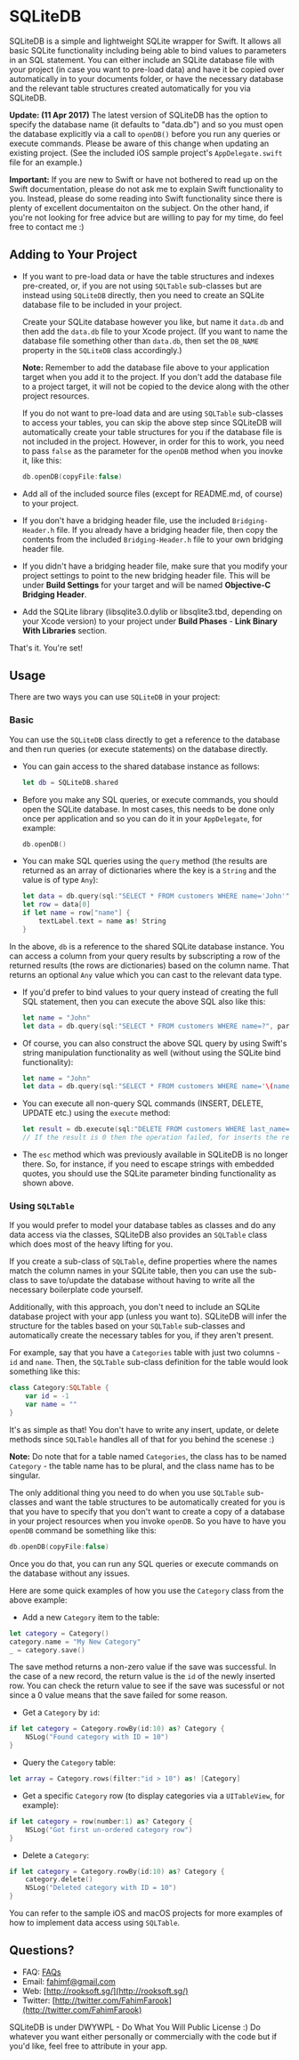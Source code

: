 # SQLiteDB 

SQLiteDB is a simple and lightweight SQLite wrapper for Swift. It allows all basic SQLite functionality including being able to bind values to parameters in an SQL statement. You can either include an SQLite database file with your project (in case you want to pre-load data) and have it be copied over automatically in to your documents folder, or have the necessary database and the relevant table structures created automatically for you via SQLiteDB.

**Update: (11 Apr 2017)** The latest version of SQLiteDB has the option to specify the database name (it defaults to "data.db") and so you must open the database explicitly via a call to `openDB()` before you run any queries or execute commands. Please be aware of this change when updating an existing project. (See the included iOS sample project's `AppDelegate.swift` file for an example.)

**Important:** If you are new to Swift or have not bothered to read up on the Swift documentation, please do not ask me to explain Swift functionality to you. Instead, please do some reading into Swift functionality since there is plenty of excellent documentaiton on the subject. On the other hand, if you're not looking for free advice but are willing to pay for my time, do feel free to contact me :)

## Adding to Your Project

* If you want to pre-load data or have the table structures and indexes pre-created, or, if you are not using `SQLTable` sub-classes but are instead using `SQLiteDB` directly, then you need to create an SQLite database file to be included in your project.

	Create your SQLite database however you like, but name it `data.db` and then add the `data.db` file to your Xcode project. (If you want to name the database file something other than `data.db`, then set the `DB_NAME` property in the `SQLiteDB` class accordingly.)

    **Note:** Remember to add the database file above to your application target when you add it to the project. If you don't add the database file to a project target, it will not be copied to the device along with the other project resources.
    
	If you do not want to pre-load data and are using `SQLTable` sub-classes to access your tables, you can skip the above step since SQLiteDB will automatically create your table structures for you if the database file is not included in the project. However, in order for this to work, you need to pass `false` as the parameter for the `openDB` method when you inovke it, like this:
	
	```swift
	db.openDB(copyFile:false)
	```
	
* Add all of the included source files (except for README.md, of course) to your project.

* If you don't have a bridging header file, use the included `Bridging-Header.h` file. If you already have a bridging header file, then copy the contents from the included `Bridging-Header.h` file to your own bridging header file.

* If you didn't have a bridging header file, make sure that you modify your project settings to point to the new bridging header file. This will be under  **Build Settings** for your target and will be named **Objective-C Bridging Header**.

* Add the SQLite library (libsqlite3.0.dylib or libsqlite3.tbd, depending on your Xcode version) to your project under **Build Phases** - **Link Binary With Libraries** section.

That's it. You're set!

## Usage

There are two ways you can use `SQLiteDB` in your project:

### Basic

You can use the `SQLiteDB` class directly to get a reference to the database and then run queries (or execute statements) on the database directly.

* You can gain access to the shared database instance as follows:

	```swift
	let db = SQLiteDB.shared
	```

* Before you make any SQL queries, or execute commands, you should open the SQLite database. In most cases, this needs to be done only once per application and so you can do it in your `AppDelegate`, for example:
	
	```swift
	db.openDB()
	```
 
* You can make SQL queries using the `query` method (the results are returned as an array of dictionaries where the key is a `String` and the value is of type `Any`):

	```swift
	let data = db.query(sql:"SELECT * FROM customers WHERE name='John'")
	let row = data[0]
	if let name = row["name"] {
		textLabel.text = name as! String
	}
	```
In the above, `db` is a reference to the shared SQLite database instance. You can access a column from your query results by subscripting a row of the returned results (the rows are dictionaries) based on the column name. That returns an optional `Any` value which you can cast to the relevant data type.

* If you'd prefer to bind values to your query instead of creating the full SQL statement, then you can execute the above SQL also like this:

	```swift
	let name = "John"
	let data = db.query(sql:"SELECT * FROM customers WHERE name=?", parameters:[name])
	```

* Of course, you can also construct the above SQL query by using Swift's string manipulation functionality as well (without using the SQLite bind functionality):

	```swift
	let name = "John"
	let data = db.query(sql:"SELECT * FROM customers WHERE name='\(name)'")
	```

* You can execute all non-query SQL commands (INSERT, DELETE, UPDATE etc.) using the `execute` method:

	```swift
	let result = db.execute(sql:"DELETE FROM customers WHERE last_name='Smith'")
	// If the result is 0 then the operation failed, for inserts the result gives the newly inserted record ID
	```

* The `esc` method which was previously available in SQLiteDB is no longer there. So, for instance, if you need to escape strings with embedded quotes, you should use the SQLite parameter binding functionality as shown above.

### Using `SQLTable`

If you would prefer to model your database tables as classes and do any data access via the classes, SQLiteDB also provides an `SQLTable` class which does most of the heavy lifting for you. 

If you create a sub-class of `SQLTable`, define properties where the names match the column names in your SQLite table, then you can use the sub-class to save to/update the database without having to write all the necessary boilerplate code yourself.

Additionally, with this approach, you don't need to include an SQLite database project with your app (unless you want to). SQLiteDB will infer the structure for the tables based on your `SQLTable` sub-classes and automatically create the necessary tables for you, if they aren't present.

For example, say that you have a `Categories` table with just two columns - `id` and `name`. Then, the `SQLTable` sub-class definition for the table would look something like this:

```swift
class Category:SQLTable {
	var id = -1
	var name = ""
}
```

It's as simple as that! You don't have to write any insert, update, or delete methods since `SQLTable` handles all of that for you behind the scenese :)

**Note:** Do note that for a table named `Categories`, the class has to be named `Category` - the table name has to be plural, and the class name has to be singular.

The only additional thing you need to do when you use `SQLTable` sub-classes and want the table structures to be automatically created for you is that you have to specify that you don't want to create a copy of a database in your project resources when you invoke `openDB`. So you have to have you `openDB` command be something like this:

```swift
db.openDB(copyFile:false)
```
	
Once you do that, you can run any SQL queries or execute commands on the database without any issues. 

Here are some quick examples of how you use the `Category` class from the above example:

* Add a new `Category` item to the table:

```swift
let category = Category()
category.name = "My New Category"
_ = category.save()
```

The save method returns a non-zero value if the save was successful. In the case of a new record, the return value is the `id` of the newly inserted row. You can check the return value to see if the save was sucessful or not since a 0 value means that the save failed for some reason.

* Get a `Category` by `id`:

```swift
if let category = Category.rowBy(id:10) as? Category {
	NSLog("Found category with ID = 10")
}
```

* Query the `Category` table:

```swift
let array = Category.rows(filter:"id > 10") as! [Category]
```

* Get a specific `Category` row (to display categories via a `UITableView`, for example):

```swift
if let category = row(number:1) as? Category {
	NSLog("Got first un-ordered category row")
}
```

* Delete a `Category`:

```swift
if let category = Category.rowBy(id:10) as? Category {
	category.delete()
	NSLog("Deleted category with ID = 10")
}
```

You can refer to the sample iOS and macOS projects for more examples of how to implement data access using `SQLTable`.

## Questions?

* FAQ: [FAQs](https://github.com/FahimF/SQLiteDB/wiki/FAQs)
* Email: [fahimf@gmail.com](mailto:fahimf@gmail.com)
* Web: [http://rooksoft.sg/](http://rooksoft.sg/)
* Twitter: [http://twitter.com/FahimFarook](http://twitter.com/FahimFarook)

SQLiteDB is under DWYWPL - Do What You Will Public License :) Do whatever you want either personally or commercially with the code but if you'd like, feel free to attribute in your app.



